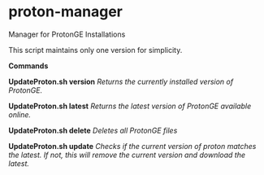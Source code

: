 # proton-manager
Manager for ProtonGE Installations

This script maintains only one version for simplicity.

**Commands**

**UpdateProton.sh version**
*Returns the currently installed version of ProtonGE.*

**UpdateProton.sh latest**
*Returns the latest version of ProtonGE available online.*

**UpdateProton.sh delete**
*Deletes all ProtonGE files*

**UpdateProton.sh update**
*Checks if the current version of proton matches the latest.*
*If not, this will remove the current version and download the latest.*
